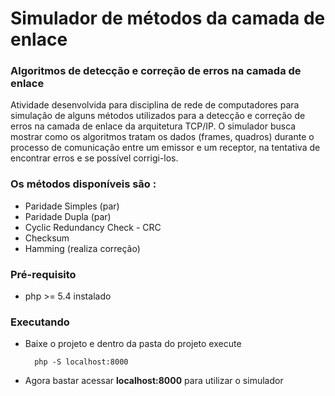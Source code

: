 # Simulador de métodos da camada de enlace

### Algoritmos de detecção e correção de erros na camada de enlace

Atividade desenvolvida para disciplina de rede de computadores para simulação de alguns métodos utilizados para a detecção e correção de erros na camada de enlace da arquitetura TCP/IP. O simulador busca mostrar como os algoritmos tratam os dados (frames, quadros) durante o processo de comunicação entre um emissor e um receptor, na tentativa de encontrar erros e se possível corrigi-los.

### Os métodos disponíveis são :

- Paridade Simples (par)
- Paridade Dupla (par)
- Cyclic Redundancy Check - CRC
- Checksum
- Hamming (realiza correção)

### Pré-requisito

- php >= 5.4 instalado

### Executando

- Baixe o projeto e dentro da pasta do projeto execute

        php -S localhost:8000

- Agora bastar acessar **localhost:8000** para utilizar o simulador